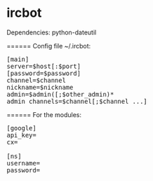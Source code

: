 ircbot
======
Dependencies:
python-dateutil

======
Config file ~/.ircbot:

<pre>
[main]
server=$host[:$port]
[password=$password]
channel=$channel
nickname=$nickname
admin=$admin([;$other_admin)*
admin_channels=$channel[;$channel ...]
</pre>

======
For the modules:
<pre>
[google]
api_key=
cx=

[ns]
username=
password=
</pre>
